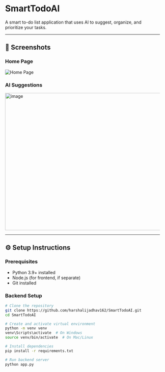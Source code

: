 # SmartTodoAI

A smart to-do list application that uses AI to suggest, organize, and prioritize your tasks.

---

## 📸 Screenshots

### Home Page
![Home Page](<img width="1914" height="905" alt="image" src="https://github.com/user-attachments/assets/044d6e0f-9959-4f03-9ea2-6905f1692883" />
)

### AI Suggestions
<img width="1901" height="447" alt="image" src="https://github.com/user-attachments/assets/351e536c-b614-4622-87f7-7eca97b17f19" />

---

## ⚙️ Setup Instructions

### Prerequisites
- Python 3.9+ installed
- Node.js (for frontend, if separate)
- Git installed

### Backend Setup
```bash
# Clone the repository
git clone https://github.com/harshalijadhav162/SmartTodoAI.git
cd SmartTodoAI

# Create and activate virtual environment
python -m venv venv
venv\Scripts\activate  # On Windows
source venv/bin/activate  # On Mac/Linux

# Install dependencies
pip install -r requirements.txt

# Run backend server
python app.py

